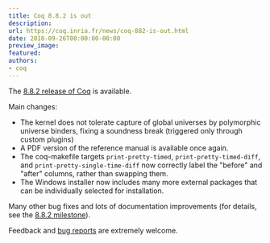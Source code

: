 ```yaml
---
title: Coq 8.8.2 is out
description:
url: https://coq.inria.fr/news/coq-882-is-out.html
date: 2018-09-26T00:00:00-00:00
preview_image:
featured:
authors:
- coq
---
```



<p>The <a href="https://github.com/coq/coq/releases/tag/V8.8.2">8.8.2 release of Coq</a> is available.</p>
<p>Main changes:</p>
<ul>
<li>The kernel does not tolerate capture of global universes by polymorphic universe binders, fixing a soundness break (triggered only through custom plugins)</li>
<li>A PDF version of the reference manual is available once again.</li>
<li>The coq-makefile targets <code>print-pretty-timed</code>, <code>print-pretty-timed-diff</code>, and <code>print-pretty-single-time-diff</code> now correctly label the &quot;before&quot; and &quot;after&quot; columns, rather than swapping them.</li>
<li>The Windows installer now includes many more external packages that can be individually selected for installation.</li>
</ul>
<p>Many other bug fixes and lots of documentation improvements (for details, see the <a href="https://github.com/coq/coq/milestone/15?closed=1">8.8.2 milestone</a>).</p>
<p>Feedback and <a href="https://github.com/coq/coq/issues">bug reports</a> are extremely welcome.</p>

 
